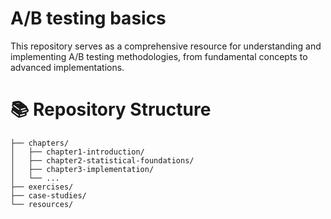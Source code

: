 # A/B testing basics
This repository serves as a comprehensive resource for understanding and implementing A/B testing methodologies, from fundamental concepts to advanced implementations.

# 📚 Repository Structure
```
├── chapters/
│   ├── chapter1-introduction/
│   ├── chapter2-statistical-foundations/
│   ├── chapter3-implementation/
│   └── ...
├── exercises/
├── case-studies/
└── resources/
```

